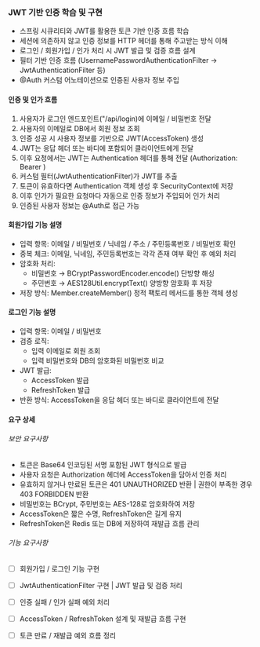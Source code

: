 ### JWT 기반 인증 학습 및 구현

- 스프링 시큐리티와 JWT를 활용한 토큰 기반 인증 흐름 학습
- 세션에 의존하지 않고 인증 정보를 HTTP 헤더를 통해 주고받는 방식 이해
- 로그인 / 회원가입 / 인가 처리 시 JWT 발급 및 검증 흐름 설계
- 필터 기반 인증 흐름 (UsernamePasswordAuthenticationFilter -> JwtAuthenticationFilter 등)
- @Auth 커스텀 어노테이션으로 인증된 사용자 정보 주입

#### 인증 및 인가 흐름

1. 사용자가 로그인 엔드포인트("/api/login)에 이메일 / 비밀번호 전달
2. 사용자의 이메일로 DB에서 회원 정보 조회
3. 인증 성공 시 사용자 정보를 기반으로 JWT(AccessToken) 생성
4. JWT는 응답 헤더 또는 바디에 포함되어 클라이언트에게 전달
5. 이후 요청에서는 JWT는 Authentication 헤더를 통해 전달 (Authorization: Bearer <AccessToken>)
6. 커스텀 필터(JwtAuthenticationFilter)가 JWT를 추출
7. 토큰이 유효하다면 Authentication 객체 생성 후 SecurityContext에 저장
8. 이후 인가가 필요한 요청마다 자동으로 인증 정보가 주입되어 인가 처리
9. 인증된 사용자 정보는 @Auth로 접근 가능

#### 회원가입 기능 설명

- 입력 항목: 이메일 / 비밀번호 / 닉네임 / 주소 / 주민등록번호 / 비밀번호 확인
- 중복 체크: 이메일, 닉네임, 주민등록번호는 각각 존재 여부 확인 후 예외 처리
- 암호화 처리:
    - 비밀번호 → BCryptPasswordEncoder.encode() 단방향 해싱
    - 주민번호 → AES128Util.encryptText() 양방향 암호화 후 저장
- 저장 방식: Member.createMember() 정적 팩토리 메서드를 통한 객체 생성

#### 로그인 기능 설명

- 입력 항목: 이메일 / 비밀번호
- 검증 로직:
    - 입력 이메일로 회원 조회
    - 입력 비밀번호와 DB의 암호화된 비밀번호 비교
- JWT 발급:
    - AccessToken 발급
    - RefreshToken 발급
- 반환 방식: AccessToken을 응답 헤더 또는 바디로 클라이언트에 전달

#### 요구 상세

###### 보안 요구사항

- 토큰은 Base64 인코딩된 서명 포함된 JWT 형식으로 발급
- 사용자 요청은 Authorization 헤더에 AccessToken을 담아서 인증 처리
- 유효하지 않거나 만료된 토큰은 401 UNAUTHORIZED 반환 | 권한이 부족한 경우 403 FORBIDDEN 반환
- 비밀번호는 BCrypt, 주민번호는 AES-128로 암호화하여 저장
- AccessToken은 짧은 수명, RefreshToken은 길게 유지
- RefreshToken은 Redis 또는 DB에 저장하여 재발급 흐름 관리

###### 기능 요구사항

- [ ] 회원가입 / 로그인 기능 구현
- [ ] JwtAuthenticationFilter 구현 | JWT 발급 및 검증 처리
- [ ] 인증 실패 / 인가 실패 예외 처리
- [ ] AccessToken / RefreshToken 설계 및 재발급 흐름 구현
- [ ] 토큰 만료 / 재발급 예외 흐름 정리



